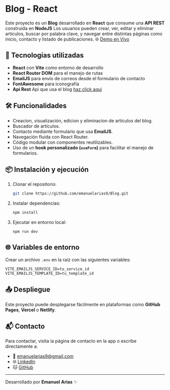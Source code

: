 
# Blog - React

Este proyecto es un **Blog** desarrollado en **React** que consume una **API REST** construida en **NodeJS** Los usuarios pueden crear, ver, editar y eliminar artículos, buscar por palabra clave,  y navegar entre distintas páginas como inicio, contacto y listado de publicaciones. 🌐 [Demo en Vivo](https://blog-esv7.onrender.com)


## 🚀 Tecnologías utilizadas

- **React** con **Vite** como entorno de desarrollo
- **React Router DOM** para el manejo de rutas
- **EmailJS** para envío de correos desde el formulario de contacto
- **FontAwesome** para iconografía
- **Api Rest**  Api que usa el blog [haz click aqui](https://github.com/emanuelarias9/Api-rest-node)

## 🛠️ Funcionalidades

- Creacion, visualización, edicion y eliminacion de artículos del blog.
- Buscador de artículos.
- Contacto mediante formulario que usa **EmailJS**.
- Navegación fluida con React Router.
- Código modular con componentes reutilizables.
- Uso de un **hook personalizado (`useForm`)** para facilitar el manejo de formularios.

## 📦 Instalación y ejecución

1. Clonar el repositorio:
   ```bash
   git clone https://github.com/emanuelarias9/Blog.git
   ```

2. Instalar dependencias:
   ```bash
   npm install
   ```

3. Ejecutar en entorno local:
   ```bash
   npm run dev
   ```

## 🌐 Variables de entorno

Crear un archivo `.env` en la raíz con las siguientes variables:

```
VITE_EMAILJS_SERVICE_ID=tu_service_id
VITE_EMAILJS_TEMPLATE_ID=tu_template_id
```

## 📤 Despliegue

Este proyecto puede desplegarse fácilmente en plataformas como **GitHub Pages**, **Vercel** o **Netlify**.

## 📬 Contacto

Para contactar, visita la página de contacto en la app o escribe directamente a:

- 📧 emanuelarias9@gmail.com
- 🌐 [LinkedIn](https://www.linkedin.com/in/emanuel-aj/)
- 🐱 [GitHub](https://github.com/emanuelarias9)

---

Desarrollado por **Emanuel Arias** ✨
